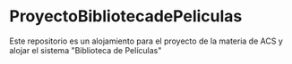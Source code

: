 # ProyectoBibliotecadePeliculas
Este repositorio es un alojamiento para el proyecto de la materia de ACS y alojar el sistema "Biblioteca de Películas"
